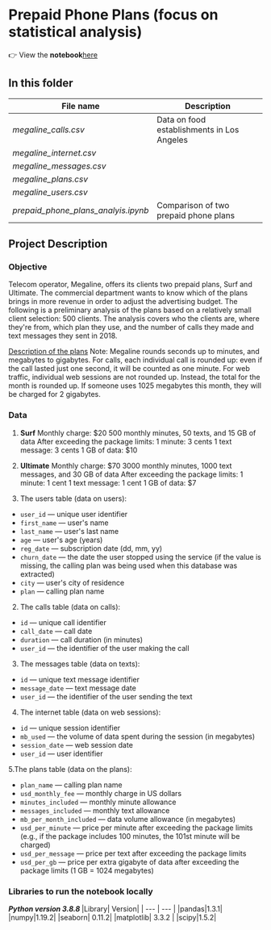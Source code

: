 # Prepaid Phone Plans (focus on statistical analysis)

:point_right: View the **notebook**[here]()

## In this folder

| File name | Description |
| --- | --- |
|*megaline_calls.csv* | Data on food establishments in Los Angeles |
|*megaline_internet.csv* | |
|*megaline_messages.csv*| |
|*megaline_plans.csv*| |
|*megaline_users.csv*| |
|*prepaid_phone_plans_analyis.ipynb* | Comparison of two prepaid phone plans |


## Project Description

### Objective
Telecom operator, Megaline, offers its clients two prepaid plans, Surf and Ultimate. The commercial department wants to know which of the plans brings in more revenue in order to adjust the advertising budget.
The following is a preliminary analysis of the plans based on a relatively small client selection: 500 clients. The analysis covers who the clients are, where they're from, which plan they use, and the number of calls they made and text messages they sent in 2018. 

<u>Description of the plans</u>
Note: Megaline rounds seconds up to minutes, and megabytes to gigabytes. For calls, each individual call is rounded up: even if the call lasted just one second, it will be counted as one minute. For web traffic, individual web sessions are not rounded up. Instead, the total for the month is rounded up. If someone uses 1025 megabytes this month, they will be charged for 2 gigabytes.

### Data 
1. **Surf**
Monthly charge: $20
500 monthly minutes, 50 texts, and 15 GB of data
After exceeding the package limits:
1 minute: 3 cents
1 text message: 3 cents
1 GB of data: $10

2. **Ultimate**
Monthly charge: $70
3000 monthly minutes, 1000 text messages, and 30 GB of data
After exceeding the package limits:
1 minute: 1 cent
1 text message: 1 cent
1 GB of data: $7

1. The users table (data on users):
- `user_id` — unique user identifier
- `first_name` — user's name
- `last_name` — user's last name
- `age` — user's age (years)
- `reg_date` — subscription date (dd, mm, yy)
- `churn_date` — the date the user stopped using the service (if the value is missing, the calling plan was being used when this database was extracted)
- `city` — user's city of residence
- `plan` — calling plan name

2. The calls table (data on calls):
- `id` — unique call identifier
- `call_date` — call date
- `duration` — call duration (in minutes)
- `user_id` — the identifier of the user making the call

3. The messages table (data on texts):
- `id` — unique text message identifier
- `message_date` — text message date
- `user_id` — the identifier of the user sending the text

4. The internet table (data on web sessions):
- `id` — unique session identifier
- `mb_used` — the volume of data spent during the session (in megabytes)
- `session_date` — web session date
- `user_id` — user identifier

5.The plans table (data on the plans):
- `plan_name` — calling plan name
- `usd_monthly_fee` — monthly charge in US dollars
- `minutes_included` — monthly minute allowance
- `messages_included` — monthly text allowance
- `mb_per_month_included` — data volume allowance (in megabytes)
- `usd_per_minute` — price per minute after exceeding the package limits (e.g., if the package includes 100 minutes, the 101st minute will be charged)
- `usd_per_message` — price per text after exceeding the package limits
- `usd_per_gb` — price per extra gigabyte of data after exceeding the package limits (1 GB = 1024 megabytes)

### Libraries to run the notebook locally
<b> *Python version 3.8.8* </b>
|Library| Version|
| --- | --- |
|pandas|1.3.1|
|numpy|1.19.2|
|seaborn| 0.11.2|
|matplotlib| 3.3.2 |
|scipy|1.5.2|
